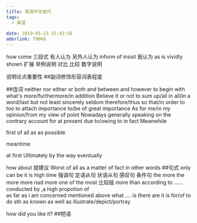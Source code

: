 ```yaml
---
title: 英语作文技巧
tags:
  - 英语
  
date: 2019-05-23 21:42:56
abbrlink: 790k6
---
```

how come
三段式
有人认为  另外人认为   inform of    insist
我认为
as is vividly shown 
扩展 举例说明  对比 比较   数字说明

说明论点重要性
##副词修饰形容词表程度

##连词
neither nor 
either or
both and
between and
however
to begin with
what's more/furthermore/in addition
Believe it or not 
to sum up/all in all/in a word/last but not least
sincerely
seldom
therefore/thus
so that/in order to
too to
attach importance to/be of great importance
As for me/in my opinion/from my view of point
Nowadays
generally speaking
on the contrary
account for
at present
due to/owing to
in fact
 Meanwhile

 first of all
 as    as possible

meantime

at first
Ultimately
by the way
eventually

how about 提建议
 Worst of all
 as a matter of fact
 in other words
##句式
only  can be
it  is high time 强调句
定语从句
状语从句
感叹句
条件句
the more  the more
more nad more
one of the most
比较级 more than
according to ...... conducted by    ,a high propotion of    
as far as i am concerned
mentioned above
what ....   is
there are 
it is    for/of to do sth
as  known
as well as
illustrate/depict/portray


how did you like it?
##短语
